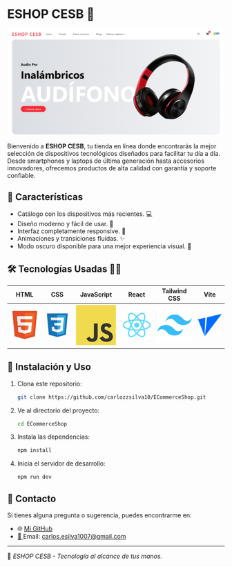 # ESHOP CESB 🚀

[![ESHOP CESB](./src/assets/imagen-preview.png)](https://eshop-cesb.netlify.app/)

Bienvenido a **ESHOP CESB**, tu tienda en línea donde encontrarás la mejor selección de dispositivos tecnológicos diseñados para facilitar tu día a día. Desde smartphones y laptops de última generación hasta accesorios innovadores, ofrecemos productos de alta calidad con garantía y soporte confiable.

## 🌟 Características

- Catálogo con los dispositivos más recientes. 💻
- Diseño moderno y fácil de usar. 🎨
- Interfaz completamente responsive. 📱
- Animaciones y transiciones fluidas. ✨
- Modo oscuro disponible para una mejor experiencia visual. 🌙

## 🛠️ Tecnologías Usadas 👨‍💻

| HTML | CSS | JavaScript | React | Tailwind CSS | Vite |
|------|-----|-----------|-------|-------------|------|
| ![HTML](https://raw.githubusercontent.com/devicons/devicon/master/icons/html5/html5-original.svg) | ![CSS](https://raw.githubusercontent.com/devicons/devicon/master/icons/css3/css3-original.svg) | ![JavaScript](https://raw.githubusercontent.com/devicons/devicon/master/icons/javascript/javascript-original.svg) | ![React](https://raw.githubusercontent.com/devicons/devicon/master/icons/react/react-original.svg) | ![TailwindCSS](https://raw.githubusercontent.com/devicons/devicon/master/icons/tailwindcss/tailwindcss-original.svg) | ![Vite](https://raw.githubusercontent.com/devicons/devicon/master/icons/vite/vite-original.svg) |

## 📌 Instalación y Uso

1. Clona este repositorio:
   ```bash
   git clone https://github.com/carlozzsilva10/ECommerceShop.git
   ```
2. Ve al directorio del proyecto:
   ```bash
   cd ECommerceShop
   ```
3. Instala las dependencias:
   ```bash
   npm install
   ```
4. Inicia el servidor de desarrollo:
   ```bash
   npm run dev
   ```

## 📩 Contacto

Si tienes alguna pregunta o sugerencia, puedes encontrarme en:

- 🌐 [Mi GitHub](https://github.com/carlozzsilva10)
- [📧 ](https://github.com/carlozzsilva10)Email: [carlos.esilva1007@gmail.com](mailto\:tuemail@ejemplo.com)

---

📌 *ESHOP CESB - Tecnología al alcance de tus manos.*